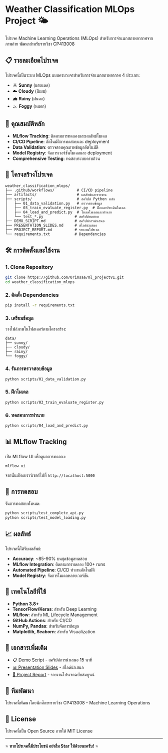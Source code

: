 # Weather Classification MLOps Project 🌤️

โปรเจค Machine Learning Operations (MLOps) สำหรับการจำแนกสภาพอากาศจากภาพถ่าย พัฒนาสำหรับรายวิชา CP413008

## 📋 รายละเอียดโปรเจค

โปรเจคนี้เป็นระบบ MLOps แบบครบวงจรสำหรับการจำแนกสภาพอากาศ 4 ประเภท:
- ☀️ **Sunny** (แสงแดด)
- ☁️ **Cloudy** (มีเมฆ)
- 🌧️ **Rainy** (ฝนตก)
- 🌫️ **Foggy** (หมอก)

## 🚀 คุณสมบัติหลัก

- **MLflow Tracking**: ติดตามการทดลองและผลลัพธ์โมเดล
- **CI/CD Pipeline**: อัตโนมัติการทดสอบและ deployment
- **Data Validation**: ตรวจสอบคุณภาพข้อมูลอัตโนมัติ
- **Model Registry**: จัดการเวอร์ชันโมเดลและ deployment
- **Comprehensive Testing**: ทดสอบระบบครบถ้วน

## 📁 โครงสร้างโปรเจค

```
weather_classification_mlops/
├── .github/workflows/          # CI/CD pipeline
├── artifacts/                  # ผลลัพธ์และรายงาน
├── scripts/                    # สคริปต์ Python หลัก
│   ├── 01_data_validation.py   # ตรวจสอบข้อมูล
│   ├── 03_train_evaluate_register.py  # ฝึกและประเมินโมเดล
│   ├── 04_load_and_predict.py  # โหลดโมเดลและทำนาย
│   └── test_*.py              # สคริปต์ทดสอบ
├── DEMO_SCRIPT.md             # สคริปต์การนำเสนอ
├── PRESENTATION_SLIDES.md     # สไลด์นำเสนอ
├── PROJECT_REPORT.md          # รายงานโปรเจค
└── requirements.txt           # Dependencies
```

## 🛠️ การติดตั้งและใช้งาน

### 1. Clone Repository
```bash
git clone https://github.com/Orimsaa/ml_projectV1.git
cd weather_classification_mlops
```

### 2. ติดตั้ง Dependencies
```bash
pip install -r requirements.txt
```

### 3. เตรียมข้อมูล
วางไฟล์ภาพในโฟลเดอร์ตามโครงสร้าง:
```
data/
├── sunny/
├── cloudy/
├── rainy/
└── foggy/
```

### 4. รันการตรวจสอบข้อมูล
```bash
python scripts/01_data_validation.py
```

### 5. ฝึกโมเดล
```bash
python scripts/03_train_evaluate_register.py
```

### 6. ทดสอบการทำนาย
```bash
python scripts/04_load_and_predict.py
```

## 📊 MLflow Tracking

เปิด MLflow UI เพื่อดูผลการทดลอง:
```bash
mlflow ui
```
จากนั้นเปิดเบราว์เซอร์ไปที่ `http://localhost:5000`

## 🧪 การทดสอบ

รันการทดสอบทั้งหมด:
```bash
python scripts/test_complete_api.py
python scripts/test_model_loading.py
```

## 📈 ผลลัพธ์

โปรเจคนี้ได้รับผลลัพธ์:
- **Accuracy**: ~85-90% บนชุดข้อมูลทดสอบ
- **MLflow Integration**: ติดตามการทดลอง 100+ runs
- **Automated Pipeline**: CI/CD ทำงานอัตโนมัติ
- **Model Registry**: จัดการโมเดลหลายเวอร์ชัน

## 🔧 เทคโนโลยีที่ใช้

- **Python 3.8+**
- **TensorFlow/Keras**: สำหรับ Deep Learning
- **MLflow**: สำหรับ ML Lifecycle Management
- **GitHub Actions**: สำหรับ CI/CD
- **NumPy, Pandas**: สำหรับจัดการข้อมูล
- **Matplotlib, Seaborn**: สำหรับ Visualization

## 📝 เอกสารเพิ่มเติม

- [📋 Demo Script](DEMO_SCRIPT.md) - สคริปต์การนำเสนอ 15 นาที
- [📊 Presentation Slides](PRESENTATION_SLIDES.md) - สไลด์นำเสนอ
- [📖 Project Report](PROJECT_REPORT.md) - รายงานโปรเจคฉบับสมบูรณ์

## 👥 ทีมพัฒนา

โปรเจคนี้พัฒนาโดยนักศึกษารายวิชา CP413008 - Machine Learning Operations

## 📄 License

โปรเจคนี้เป็น Open Source ภายใต้ MIT License

---

⭐ **หากโปรเจคนี้มีประโยชน์ อย่าลืม Star ให้ด้วยนะครับ!** ⭐